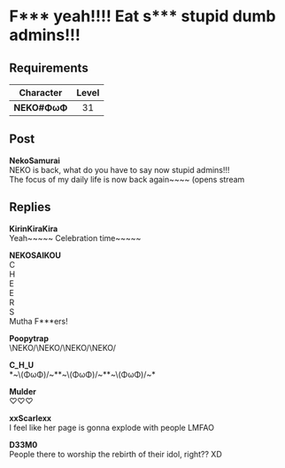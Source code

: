 # F\*\*\* yeah!!!! Eat s\*\*\* stupid dumb admins!!!
## Requirements
| Character  |Level|
|------------|:---:|
|**NEKO#ΦωΦ**| 31  |

## Post
**NekoSamurai**<br>
NEKO is back, what do you have to say now stupid admins!!!<br>
The focus of my daily life is now back again\~\~\~\~ (opens stream
## Replies
**KirinKiraKira**<br>
Yeah\~\~\~\~\~ Celebration time\~\~\~\~\~

**NEKOSAIKOU**<br>
C<br>
H<br>
E<br>
E<br>
R<br>
S<br>
Mutha F\*\*\*ers!

**Poopytrap**<br>
\\NEKO/\\NEKO/\\NEKO/\\NEKO/

**C_H_U**<br>
\*\~\\(ΦωΦ)/\~\*\*\~\\(ΦωΦ)/\~\*\*\~\\(ΦωΦ)/\~\*

**Mulder**<br>
♡♡♡

**xxScarlexx**<br>
I feel like her page is gonna explode with people LMFAO

**D33M0**<br>
People there to worship the rebirth of their idol, right?? XD

